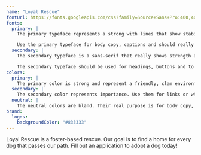 ```yaml
---
name: "Loyal Rescue"
fontUrl: https://fonts.googleapis.com/css?family=Source+Sans+Pro:400,400i,700|EB+Garamond:400,400i"
fonts:
  primary: |
    The primary typeface represents a strong with lines that show stability and arrogance to fully express the power and dominance of our company.

    Use the primary typeface for body copy, captions and should really be anything by default.
  secondary: |
    The secondary typeface is a sans-serif that really shows strength and dominance over our domain.

    The secondary typeface should be used for headings, buttons and to highlight important things.
colors:
  primary: |
    The primary color is strong and represent a friendly, clam environment. Use them for headers, footers, and emphasis.
  secondary: |
    The secondary color represents importance. Use them for links or when you want an extra pop.
  neutral: |
    The neutral colors are bland. Their real purpose is for body copy, captions, tables, etc.
brand:
  logos:
    backgroundColor: "#833333"
---
```


Loyal Rescue is a foster-based rescue. Our goal is to find a home for every dog that passes our path. Fill out an application to adopt a dog today!
